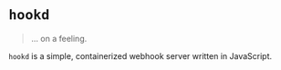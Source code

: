 # `hookd`

> ... on a feeling.

`hookd` is a simple, containerized webhook server written in JavaScript.
